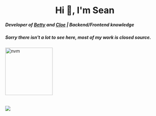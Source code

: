 <h1 align="center">Hi 👋, I'm Sean</h1>
<h5 align="left">Developer of <a href="https://www.betty.cx/">Betty</a> and <a href="https://bit.ly/cloeinv">Cloe</a> | Backend/Frontend knowledge</h3>
<h5 align="left">Sorry there isn't a lot to see here, most of my work is closed source.</h4>


<p align="left">
  <a href="https://discord.gg/ZVERh35">
    <img src="https://cdn.discordapp.com/attachments/773221397928869888/883691820905816084/com-gif-maker-unscreen.gif" alt="nvm" width="150"/>
   </a>
  <br>
  <br>
  <br>
  <a href="#"><img src="https://discord.c99.nl/widget/theme-1/340243638892101646.png"></a>
</p>
